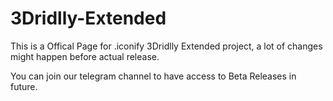 # 3Dridlly-Extended
This is a Offical Page for .iconify 3Dridlly Extended project, a lot of changes might happen before actual release.

You can join our telegram channel to have access to Beta Releases in future.
